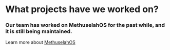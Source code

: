 # What projects have we worked on?

### Our team has worked on MethuselahOS for the past while, and it is still being maintained.

Learn more about [MethuselahOS](methuselah.md)
